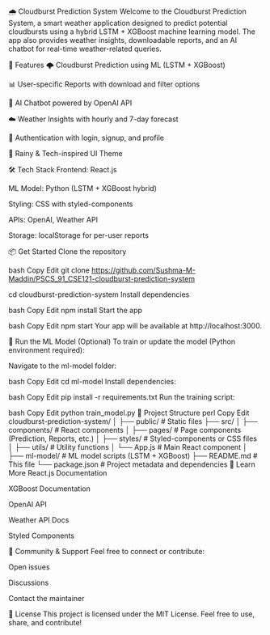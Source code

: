 🌧️ Cloudburst Prediction System
Welcome to the Cloudburst Prediction System, a smart weather application designed to predict potential cloudbursts using a hybrid LSTM + XGBoost machine learning model. The app also provides weather insights, downloadable reports, and an AI chatbot for real-time weather-related queries.

🚀 Features
🌩️ Cloudburst Prediction using ML (LSTM + XGBoost)

📊 User-specific Reports with download and filter options

🤖 AI Chatbot powered by OpenAI API

☁️ Weather Insights with hourly and 7-day forecast

🔐 Authentication with login, signup, and profile

🎨 Rainy & Tech-inspired UI Theme

🛠️ Tech Stack
Frontend: React.js

ML Model: Python (LSTM + XGBoost hybrid)

Styling: CSS with styled-components

APIs: OpenAI, Weather API

Storage: localStorage for per-user reports

📦 Get Started
Clone the repository

bash
Copy
Edit
git clone https://github.com/Sushma-M-Maddin/PSCS_91_CSE121-cloudburst-prediction-system

cd cloudburst-prediction-system
Install dependencies

bash
Copy
Edit
npm install
Start the app

bash
Copy
Edit
npm start
Your app will be available at http://localhost:3000.

🧪 Run the ML Model (Optional)
To train or update the model (Python environment required):

Navigate to the ml-model folder:

bash
Copy
Edit
cd ml-model
Install dependencies:

bash
Copy
Edit
pip install -r requirements.txt
Run the training script:

bash
Copy
Edit
python train_model.py
📁 Project Structure
perl
Copy
Edit
cloudburst-prediction-system/
│
├── public/                # Static files
├── src/
│   ├── components/        # React components
│   ├── pages/             # Page components (Prediction, Reports, etc.)
│   ├── styles/            # Styled-components or CSS files
│   ├── utils/             # Utility functions
│   └── App.js             # Main React component
│
├── ml-model/              # ML model scripts (LSTM + XGBoost)
├── README.md              # This file
└── package.json           # Project metadata and dependencies
📘 Learn More
React.js Documentation

XGBoost Documentation

OpenAI API

Weather API Docs

Styled Components

💬 Community & Support
Feel free to connect or contribute:

Open issues

Discussions

Contact the maintainer

📄 License
This project is licensed under the MIT License.
Feel free to use, share, and contribute!
